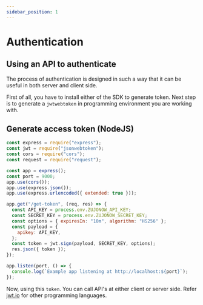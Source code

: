 ```yaml
---
sidebar_position: 1
---
```


# Authentication

## Using an API to authenticate

The process of authentication is designed in such a way that it can be useful in both server and client side.

First of all, you have to install either of the SDK to generate token. Next step is to generate a `jwtwebtoken` in programming environment you are working with.

## Generate access token (NodeJS)

```js {19} title="server.js"
const express = require("express");
const jwt = require("jsonwebtoken");
const cors = require("cors");
const request = require("request");

const app = express();
const port = 9000;
app.use(cors());
app.use(express.json());
app.use(express.urlencoded({ extended: true }));

app.get("/get-token", (req, res) => {
  const API_KEY = process.env.ZUJONOW_API_KEY;
  const SECRET_KEY = process.env.ZUJONOW_SECRET_KEY;
  const options = { expiresIn: "10m", algorithm: "HS256" };
  const payload = {
    apikey: API_KEY,
  };
  const token = jwt.sign(payload, SECRET_KEY, options);
  res.json({ token });
});

app.listen(port, () => {
  console.log(`Example app listening at http://localhost:${port}`);
});
```

Now, using this `token`. You can call API's at either client or server side. Refer [jwt.io](https://jwt.io/) for other programming languages.
